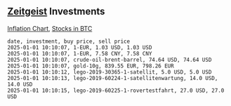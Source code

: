 ## [Zeitgeist](index.html) Investments

[Inflation Chart](https://inflationchart.com),
[Stocks in BTC](https://stonksinbtc.xyz/)

```
date, investment, buy price, sell price
2025-01-01 10:10:07, 1-EUR, 1.03 USD, 1.03 USD
2025-01-01 10:10:07, 1-EUR, 7.58 CNY, 7.58 CNY
2025-01-01 10:10:07, crude-oil-brent-barrel, 74.64 USD, 74.64 USD
2025-01-01 10:10:07, gold-10g, 839.55 EUR, 798.26 EUR
2025-01-01 10:10:12, lego-2019-30365-1-satellit, 5.0 USD, 5.0 USD
2025-01-01 10:10:13, lego-2019-60224-1-satellitenwartung, 14.0 USD, 14.0 USD
2025-01-01 10:10:15, lego-2019-60225-1-rovertestfahrt, 27.0 USD, 27.0 USD
```

